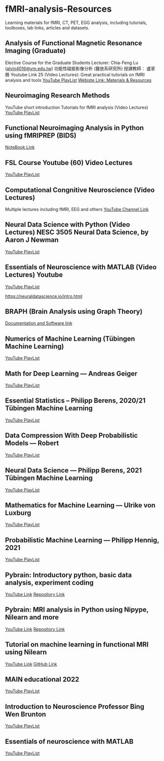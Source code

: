 # fMRI-analysis-Resources
Learning materials for fMRI, CT, PET, EGG analysis, including tutorials, toolboxes, lab links, articles and datasets.

## Analysis of Functional Magnetic Resonance Imaging (Graduate)
 Elective Course for the Graduate Students
Lecturer: Chia-Feng Lu (alvin4016@ym.edu.tw)
功能性磁振影像分析 (醫放系研究所)
授課教師： 盧家鋒
Youtube Link 25 (Video Lectures): Great practical tutorials on fMRI analysis and tools
[YouTube PlayList](https://www.youtube.com/playlist?list=PLx_IWc-RN82uKTWzgho2ARVGan8TNlb9d)
[Webiste Link: Materials & Resources](http://cflu.lab.nycu.edu.tw/CFLu_course_fMRIana.html)

## Neuroimaging Research Methods
YouTube short introduction Tutorials for fMRI analysis (Video Lectures)
[YouTube PlayList](https://www.youtube.com/@neuroimagingresearchmethods/playlists)

## Functional Neuroimaging Analysis in Python using fMRIPREP (BIDS)
[NoteBook Link](https://carpentries-incubator.github.io/SDC-BIDS-fMRI/aio/index.html)

## FSL Course Youtube (60) Video Lectures
[YouTube PlayList](https://www.youtube.com/playlist?list=PLvgasosJnUVl_bt8VbERUyCLU93OG31h_)

## Computational Congnitive Neuroscience (Video Lectures) 
Multiple lectures including fMRI, EEG and others
[YouTube Channel Link](https://www.youtube.com/@DirkOstwald)

## Neural Data Science with Python (Video Lectures) NESC 3505 Neural Data Science, by Aaron J Newman
[YouTube PlayList](https://www.youtube.com/playlist?list=PLtfEWMIgWS22MMZjPIzBRE2cHhMcvEKwp)

## Essentials of Neuroscience with MATLAB (Video Lectures) Youtube
[YouTube PlayList](https://www.youtube.com/playlist?list=PLn0OLiymPak1b2aYULx6hDVU7wSGEUJqw)

https://neuraldatascience.io/intro.html

## BRAPH (Brain Analysis using Graph Theory)
[Documentation and Software link](http://braph.org/software/)

## Numerics of Machine Learning (Tübingen Machine Learning)
[YouTube PlayList](https://www.youtube.com/playlist?list=PL05umP7R6ij2lwDdj7IkuHoP9vHlEcH0s)

## Math for Deep Learning — Andreas Geiger
[YouTube PlayList](https://www.youtube.com/playlist?list=PL05umP7R6ij0bo4UtMdzEJ6TiLOqj4ZCm)

## Essential Statistics – Philipp Berens, 2020/21 Tübingen Machine Learning
[YouTube PlayList](https://www.youtube.com/playlist?list=PL05umP7R6ij0Gw5SLIrOA1dMYScCx4oXT)

## Data Compression With Deep Probabilistic Models — Robert
[YouTube PlayList](https://www.youtube.com/playlist?list=PL05umP7R6ij0Mp1dW2HuXlb-UQIYnv8xK)

## Neural Data Science — Philipp Berens, 2021 Tübingen Machine Learning
[YouTube PlayList](https://www.youtube.com/playlist?list=PL05umP7R6ij3SxudmSWFL_zGh0BMrRdrx)

## Mathematics for Machine Learning — Ulrike von Luxburg 
[YouTube PlayList](https://www.youtube.com/playlist?list=PL05umP7R6ij1a6KdEy8PVE9zoCv6SlHRS)

## Probabilistic Machine Learning — Philipp Hennig, 2021
[YouTube PlayList](https://www.youtube.com/playlist?list=PL05umP7R6ij1tHaOFY96m5uX3J21a6yNd)

## Pybrain: Introductory python, basic data analysis, experiment coding
[YouTube Link](https://www.youtube.com/watch?v=yx3zRwOC6OQ&ab_channel=MRCCBU)
[Repository Link](https://github.com/esdalmaijer/PyBrain_Python_Intro)

## Pybrain: MRI analysis in Python using Nipype, Nilearn and more
[YouTube Link](https://www.youtube.com/watch?v=4FVGn8vodkc&ab_channel=MRCCBU)
[Repository Link](https://github.com/miykael/workshop_pybrain)

## Tutorial on machine learning in functional MRI using Nilearn
[YouTube Link](https://www.youtube.com/watch?v=g0y7wpktdjk&t=3576s&ab_channel=MAINConference)
[GitHub Link](https://github.com/main-educational/intro_nilearn)

## MAIN educational 2022
[YouTube PlayList](https://www.youtube.com/playlist?list=PLbQ17oTKprF0dzInRA0L8yRNOGIKo6OwU)

## Introduction to Neuroscience Professor Bing Wen Brunton
[YouTube PlayList](https://www.youtube.com/playlist?list=PLqgZEQsU_8E0l1P9bKR6yKOKPMpoJ_tLR)

## Essentials of neuroscience with MATLAB
[YouTube PlayList](https://www.youtube.com/playlist?list=PLn0OLiymPak1b2aYULx6hDVU7wSGEUJqw)
